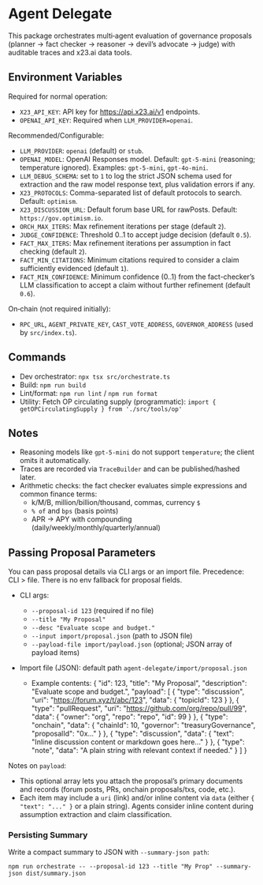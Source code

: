 # Agent Delegate

This package orchestrates multi‑agent evaluation of governance proposals (planner → fact checker → reasoner → devil’s advocate → judge) with auditable traces and x23.ai data tools.

## Environment Variables

Required for normal operation:

- `X23_API_KEY`: API key for https://api.x23.ai/v1 endpoints.
- `OPENAI_API_KEY`: Required when `LLM_PROVIDER=openai`.

Recommended/Configurable:

- `LLM_PROVIDER`: `openai` (default) or `stub`.
- `OPENAI_MODEL`: OpenAI Responses model. Default: `gpt-5-mini` (reasoning; temperature ignored). Examples: `gpt-5-mini`, `gpt-4o-mini`.
- `LLM_DEBUG_SCHEMA`: set to `1` to log the strict JSON schema used for extraction and the raw model response text, plus validation errors if any.
- `X23_PROTOCOLS`: Comma-separated list of default protocols to search. Default: `optimism`.
- `X23_DISCUSSION_URL`: Default forum base URL for rawPosts. Default: `https://gov.optimism.io`.
- `ORCH_MAX_ITERS`: Max refinement iterations per stage (default `2`).
- `JUDGE_CONFIDENCE`: Threshold 0..1 to accept judge decision (default `0.5`).
- `FACT_MAX_ITERS`: Max refinement iterations per assumption in fact checking (default `2`).
- `FACT_MIN_CITATIONS`: Minimum citations required to consider a claim sufficiently evidenced (default `1`).
- `FACT_MIN_CONFIDENCE`: Minimum confidence (0..1) from the fact-checker’s LLM classification to accept a claim without further refinement (default `0.6`).

On‑chain (not required initially):

- `RPC_URL`, `AGENT_PRIVATE_KEY`, `CAST_VOTE_ADDRESS`, `GOVERNOR_ADDRESS` (used by `src/index.ts`).

## Commands

- Dev orchestrator: `npx tsx src/orchestrate.ts`
- Build: `npm run build`
- Lint/format: `npm run lint` / `npm run format`
- Utility: Fetch OP circulating supply (programmatic): `import { getOPCirculatingSupply } from './src/tools/op'`

## Notes

- Reasoning models like `gpt-5-mini` do not support `temperature`; the client omits it automatically.
- Traces are recorded via `TraceBuilder` and can be published/hashed later.
- Arithmetic checks: the fact checker evaluates simple expressions and common finance terms:
  - k/M/B, million/billion/thousand, commas, currency `$`
  - `% of` and `bps` (basis points)
  - APR → APY with compounding (daily/weekly/monthly/quarterly/annual)

## Passing Proposal Parameters

You can pass proposal details via CLI args or an import file. Precedence: CLI > file. There is no env fallback for proposal fields.

- CLI args:

  - `--proposal-id 123` (required if no file)
  - `--title "My Proposal"`
  - `--desc "Evaluate scope and budget."`
  - `--input import/proposal.json` (path to JSON file)
  - `--payload-file import/payload.json` (optional; JSON array of payload items)

- Import file (JSON): default path `agent-delegate/import/proposal.json`
  - Example contents:
    {
    "id": 123,
    "title": "My Proposal",
    "description": "Evaluate scope and budget.",
    "payload": [
    { "type": "discussion", "uri": "https://forum.xyz/t/abc/123", "data": { "topicId": 123 } },
    { "type": "pullRequest", "uri": "https://github.com/org/repo/pull/99", "data": { "owner": "org", "repo": "repo", "id": 99 } },
    { "type": "onchain", "data": { "chainId": 10, "governor": "treasuryGovernance", "proposalId": "0x..." } },
    { "type": "discussion", "data": { "text": "Inline discussion content or markdown goes here..." } },
    { "type": "note", "data": "A plain string with relevant context if needed." }
    ]
    }

Notes on `payload`:

- This optional array lets you attach the proposal’s primary documents and records (forum posts, PRs, onchain proposals/txs, code, etc.).
- Each item may include a `uri` (link) and/or inline content via `data` (either `{ "text": "..." }` or a plain string). Agents consider inline content during assumption extraction and claim classification.

### Persisting Summary

Write a compact summary to JSON with `--summary-json path`:

```
npm run orchestrate -- --proposal-id 123 --title "My Prop" --summary-json dist/summary.json
```

